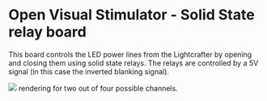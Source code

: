 # Open Visual Stimulator - Solid State relay board

This board controls the LED power lines from the Lightcrafter by opening and closing them using solid state relays. The relays are controlled by a 5V signal (in this case the inverted blanking signal).

![](https://github.com/badenlab/open-visual-stimulator/blob/master/Images/board_rendering.png)
rendering for two out of four possible channels.
